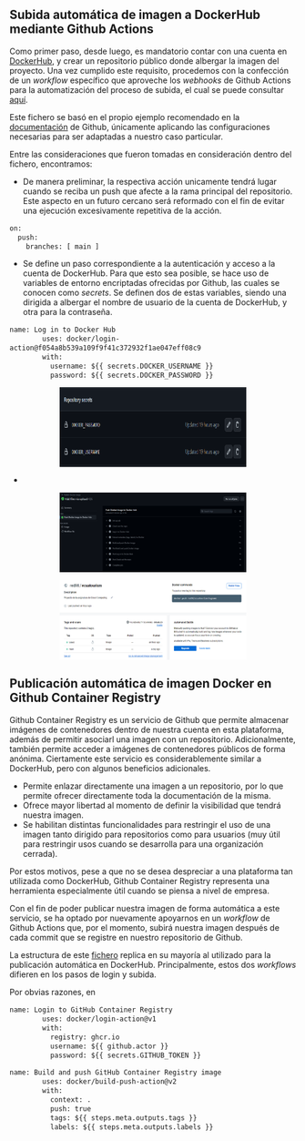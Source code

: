 ## Subida automática de imagen a DockerHub mediante Github Actions

Como primer paso, desde luego, es mandatorio contar con una cuenta en [DockerHub](https://hub.docker.com/), y crear un repositorio público donde albergar la imagen del proyecto. Una vez cumplido este requisito, procedemos con la confección de un *workflow* específico que aproveche los *webhooks* de Github Actions para la automatización del proceso de subida, el cual se puede consultar [aquí](https://github.com/Roark98/EcuaTourism/blob/main/.github/workflows/docker-upload.yml).

Este fichero se basó en el propio ejemplo recomendado en la [documentación](https://docs.github.com/en/actions/publishing-packages/publishing-docker-images) de Github, únicamente aplicando las configuraciones necesarias para ser adaptadas a nuestro caso particular.

Entre las consideraciones que fueron tomadas en consideración dentro del fichero, encontramos:

* De manera preliminar, la respectiva acción unicamente tendrá lugar cuando se reciba un push que afecte a la rama principal del repositorio. Este aspecto en un futuro cercano será reformado con el fin de evitar una ejecución excesivamente repetitiva de la acción.

```
on:
  push:
    branches: [ main ]
```

* Se define un paso correspondiente a la autenticación y acceso a la cuenta de DockerHub. Para que esto sea posible, se hace uso de variables de entorno encriptadas ofrecidas por Github, las cuales se conocen como *secrets*. Se definen dos de estas variables, siendo una dirigida a albergar el nombre de usuario de la cuenta de DockerHub, y otra para la contraseña.

```
name: Log in to Docker Hub
        uses: docker/login-action@f054a8b539a109f9f41c372932f1ae047eff08c9
        with:
          username: ${{ secrets.DOCKER_USERNAME }}
          password: ${{ secrets.DOCKER_PASSWORD }}
```

<p align='center'>
<img src="../imgs/secrets.png" alt="docker-test" height="140" width=65% align='center'/>
</p>

* 

<p align='center'>
<img src="../imgs/action-upload.png" alt="docker-test" height="140" width=65% align='center'/>
</p>

<p align='center'>
<img src="../imgs/dockerhub.png" alt="docker-test" height="140" width=65% align='center'/>
</p>

## Publicación automática de imagen Docker en Github Container Registry

Github Container Registry es un servicio de Github que permite almacenar imágenes de contenedores dentro de nuestra cuenta en esta plataforma, además de permitir asociarl una imagen con un repositorio. Adicionalmente, también permite acceder a imágenes de contenedores públicos de forma anónima. Ciertamente este servicio es considerablemente similar a DockerHub, pero con algunos beneficios adicionales.
* Permite enlazar directamente una imagen a un repositorio, por lo que permite ofrecer directamente toda la documentación de la misma.
* Ofrece mayor libertad al momento de definir la visibilidad que tendrá nuestra imagen.
* Se habilitan distintas funcionalidades para restringir el uso de una imagen tanto dirigido para repositorios como para usuarios (muy útil para restringir usos cuando se desarrolla para una organización cerrada).

Por estos motivos, pese a que no se desea despreciar a una plataforma tan utilizada como DockerHub, Github Container Registry representa una herramienta especialmente útil cuando se piensa a nivel de empresa.

Con el fin de poder publicar nuestra imagen de forma automática a este servicio, se ha optado por nuevamente apoyarnos en un *workflow* de Github Actions que, por el momento, subirá nuestra imagen después de cada commit que se registre en nuestro repositorio de Github.

La estructura de este [fichero](https://github.com/Roark98/EcuaTourism/blob/main/.github/workflows/docker-registry.yml) replica en su mayoría al utilizado para la publicación automática en DockerHub. Principalmente, estos dos *workflows* difieren en los pasos de login y subida.

Por obvias razones, en 

```
name: Login to GitHub Container Registry
        uses: docker/login-action@v1
        with:
          registry: ghcr.io
          username: ${{ github.actor }}
          password: ${{ secrets.GITHUB_TOKEN }}
```

```
name: Build and push GitHub Container Registry image
        uses: docker/build-push-action@v2
        with:
          context: .
          push: true
          tags: ${{ steps.meta.outputs.tags }}
          labels: ${{ steps.meta.outputs.labels }}
```
